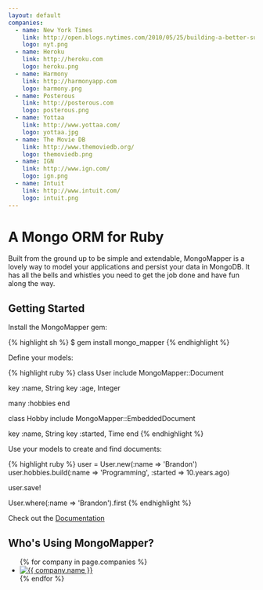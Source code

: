 ```yaml
---
layout: default
companies:
  - name: New York Times
    link: http://open.blogs.nytimes.com/2010/05/25/building-a-better-submission-form/
    logo: nyt.png
  - name: Heroku
    link: http://heroku.com
    logo: heroku.png
  - name: Harmony
    link: http://harmonyapp.com
    logo: harmony.png
  - name: Posterous
    link: http://posterous.com
    logo: posterous.png
  - name: Yottaa
    link: http://www.yottaa.com/
    logo: yottaa.jpg
  - name: The Movie DB
    link: http://www.themoviedb.org/
    logo: themoviedb.png
  - name: IGN
    link: http://www.ign.com/
    logo: ign.png
  - name: Intuit
    link: http://www.intuit.com/
    logo: intuit.png
---
```


A Mongo ORM for Ruby
====================

Built from the ground up to be simple and extendable, MongoMapper is a lovely way to model your applications and persist your data in MongoDB. It has all the bells and whistles you need to get the job done and have fun along the way.

Getting Started
---------------

Install the MongoMapper gem:

{% highlight sh %}
$ gem install mongo_mapper
{% endhighlight %}

Define your models:

{% highlight ruby %}
class User
  include MongoMapper::Document

  key :name, String
  key :age,  Integer

  many :hobbies
end


class Hobby
  include MongoMapper::EmbeddedDocument

  key :name,    String
  key :started, Time
end
{% endhighlight %}

Use your models to create and find documents:

{% highlight ruby %}
user = User.new(:name => 'Brandon')
user.hobbies.build(:name => 'Programming',
  :started => 10.years.ago)

user.save!

User.where(:name => 'Brandon').first
{% endhighlight %}

Check out the [Documentation](/documentation/)

Who's Using MongoMapper?
------------------------

<ul class="using">
{% for company in page.companies %}

<li>
<a href="{{ company.link }}">
<img src="/images/using/{{ company.logo }}" alt="{{ company.name }}" />
</a>

</li>
{% endfor %}

</ul>
